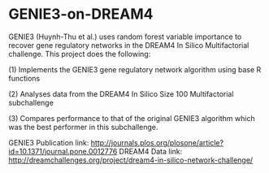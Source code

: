 # GENIE3-on-DREAM4
GENIE3 (Huynh-Thu et al.) uses random forest variable importance to recover gene regulatory networks in the DREAM4 In Silico Multifactorial challenge. This project does the following:

(1) Implements the GENIE3 gene regulatory network algorithm using base R functions

(2) Analyses data from the DREAM4 In Silico Size 100 Multifactorial subchallenge

(3) Compares performance to that of the original GENIE3 algorithm which was the best performer in this subchallenge.

GENIE3 Publication link: http://journals.plos.org/plosone/article?id=10.1371/journal.pone.0012776
DREAM4 Data link: http://dreamchallenges.org/project/dream4-in-silico-network-challenge/
